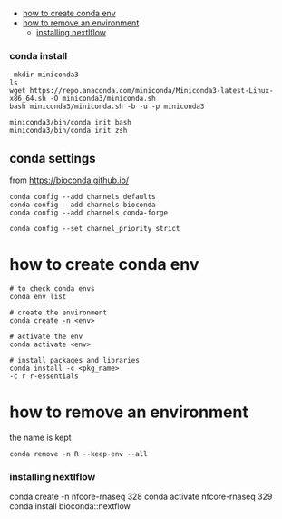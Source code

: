 - [how to create conda env](#how-to-create-conda-env)
- [how to remove an environment](#how-to-remove-an-environment)
    - [installing nextlflow](#installing-nextlflow)


### conda install
```
 mkdir miniconda3
ls
wget https://repo.anaconda.com/miniconda/Miniconda3-latest-Linux-x86_64.sh -O miniconda3/miniconda.sh
bash miniconda3/miniconda.sh -b -u -p miniconda3

miniconda3/bin/conda init bash
miniconda3/bin/conda init zsh
```
## conda settings
from https://bioconda.github.io/
```
conda config --add channels defaults
conda config --add channels bioconda
conda config --add channels conda-forge

conda config --set channel_priority strict
```

# how to create conda env
```
# to check conda envs
conda env list

# create the environment
conda create -n <env>

# activate the env
conda activate <env>

# install packages and libraries
conda install -c <pkg_name>
-c r r-essentials
```
# how to remove an environment
the name is kept
```
conda remove -n R --keep-env --all
```
### installing nextlflow
conda create -n nfcore-rnaseq
  328  conda activate nfcore-rnaseq
  329  conda install bioconda::nextflow

